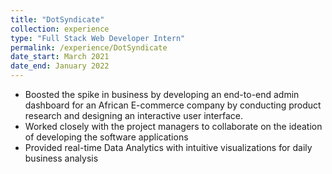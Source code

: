 ```yaml
---
title: "DotSyndicate"
collection: experience
type: "Full Stack Web Developer Intern"
permalink: /experience/DotSyndicate
date_start: March 2021
date_end: January 2022
---
```


- Boosted the spike in business by developing an end-to-end admin dashboard for an African E-commerce company by conducting product research and designing an interactive user interface.
- Worked closely with the project managers to collaborate on the ideation of developing the software applications
- Provided real-time Data Analytics with intuitive visualizations for daily business analysis
